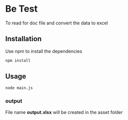 # Be Test

To read for doc file and convert the data to excel

## Installation

Use npm to install the dependencies 

```bash
npm install
```

## Usage

```bash
node main.js
```
### output

File name **output.xlsx** will be created in the asset folder
